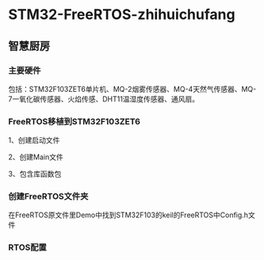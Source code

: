 # STM32-FreeRTOS-zhihuichufang
## 智慧厨房

###  主要硬件
包括：STM32F103ZET6单片机、MQ-2烟雾传感器、MQ-4天然气传感器、MQ-7一氧化碳传感器、火焰传感、DHT11温湿度传感器、通风扇。

###  FreeRTOS移植到STM32F103ZET6
1、创建启动文件

2、创建Main文件

3、包含库函数包
###  创建FreeRTOS文件夹
在FreeRTOS原文件里Demo中找到STM32F103的keil的FreeRTOS中Config.h文件
###  RTOS配置



